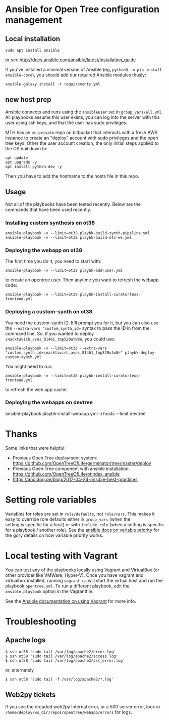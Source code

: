 # Ansible for Open Tree configuration management

## Local installation

    sudo apt install ansible

or see http://docs.ansible.com/ansible/latest/installation_guide

If you've installed a minimal version of Ansible (eg, `python3 -m pip install
ansible-core`), you should add our required Ansible modules thusly:

    ansible-galaxy install -r requirements.yml


## new host prep

Ansible connects and runs using the `ansibleuser` set in
`group_vars/all.yml`. All playbooks assume this user exists, you can
log into the server with this user using ssh keys, and that the user has
sudo privileges.

MTH has an `ot-private` repo on bitbucket that interacts with a fresh AWS instance to create an
"deploy" account with sudo privileges and the open tree keys.
Other the user account creation, the only initial steps applied to the 
OS boil down to:

    apt update
    apt upgrade -y
    apt install python-dev -y

Then you have to add the hostname to the hosts file in this repo.

## Usage
Not all of the playbooks have been tested recently.
Below are the commands that have been used recently.

### Installing custom synthesis on ot38

    ansible-playbook -v --limit=ot38 playbk-build-synth-pipeline.yml
    ansible-playbook -v --limit=ot38 playbk-build-otc-ws.yml


### Deploying the webapp on ot38
The first time you do it, you need to start with:

    ansible-playbook -v --limit=ot38 playbk-add-user.yml
    
to create an opentree user. Then anytime you want to refresh the webapp code:

    ansible-playbook -v --limit=ot38 playbk-install-curatorless-frontend.yml


### Deploying a custom-synth on ot38

You need the custom-synth ID. It'll prompt you for it, but 
you can also use the `--extra-vars "custom_synth_id=` syntax to pass 
the ID in from the command line. So, if you wanted to deploy `snacktavish_aves_81461_tmp520utw8e`, you could use:

    ansible-playbook -v --limit=ot38 --extra-vars "custom_synth_id=snacktavish_aves_81461_tmp520utw8e" playbk-deploy-custom-synth.yml

You might need to run:

    ansible-playbook -v --limit=ot38 playbk-install-curatorless-frontend.yml

to refresh the web app cache.



### Deploying the webapps on devtree

ansible-playbook playbk-install-webapp.yml -i hosts --limit devtree



# Thanks

Some links that were helpful:
  * Previous Open Tree deployment system:
    https://github.com/OpenTreeOfLife/germinator/tree/master/deploy
  * Previous Open Tree component with ansible installation:
    https://github.com/OpenTreeOfLife/otindex_ansible
  * https://andidog.de/blog/2017-04-24-ansible-best-practices

# Setting role variables

Variables for roles are set in `role/defaults`, not `role/vars`. This makes
it easy to override role defaults either in `group_vars` (when the   
setting is specific for a host) or with `include_role` (when a setting is
specific for a playbook / another role). See the
[ansible docs on variable priority](https://docs.ansible.com/ansible/latest/user_guide/playbooks_variables.html#variable-precedence-where-should-i-put-a-variable) for the gory details on how
variable priority works.

# Local testing with Vagrant

You can test any of the playbooks locally using Vagrant and VirtualBox (or other provider like VMWare, Hyper-V). Once you have vagrant and virtualbox installed, running `vagrant up` will start the virtual host and run the playbook `opentree.yml`. To run a different playbook, edit the `ansible.playbook` option in the Vagrantfile.

See the [Ansible documentation on using Vagrant](https://docs.ansible.com/ansible/2.3/guide_vagrant.html) for more info.

# Troubleshooting

## Apache logs

```
$ ssh ot58 'sudo tail /var/log/apache2/error.log'
$ ssh ot58 'sudo tail /var/log/apache2/access.log'
$ ssh ot58 'sudo tail /var/log/apache2/ssl_error.log'
```
or, alternately

`$ ssh ot58 'sudo tail -f /var/log/apache2/*.log'`

## Web2py tickets

If you see the dreaded web2py Internal error, or a 500 server error, look in `/home/deploy/ws_dir/repos/opentree/webapp/errors` for logs.
